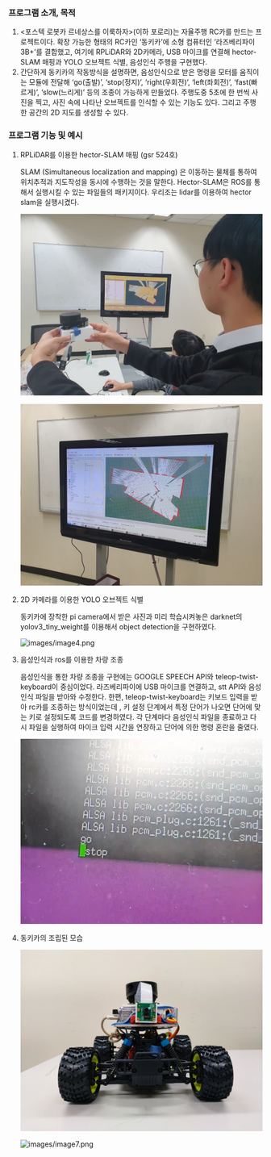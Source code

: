 ### 프로그램 소개, 목적

1. <포스텍 로봇카 르네상스를 이룩하자>(이하 포로리)는 자율주행 RC카를 만드는 프로젝트이다. 확장 가능한 형태의 RC카인 ‘동키카’에 소형 컴퓨터인 ‘라즈베리파이3B+’를 결합했고, 여기에 RPLiDAR와 2D카메라, USB 마이크를 연결해 hector-SLAM 매핑과 YOLO 오브젝트 식별, 음성인식 주행을 구현했다.
2. 간단하게 동키카의 작동방식을 설명하면, 음성인식으로 받은 명령을 모터를 움직이는 모듈에 전달해 ‘go(출발)’, ‘stop(정지)’, ‘right(우회전)’, ‘left(좌회전)’, ‘fast(빠르게)’, ‘slow(느리게)’ 등의 조종이 가능하게 만들었다. 주행도중 5초에 한 번씩 사진을 찍고, 사진 속에 나타난 오브젝트를 인식할 수 있는 기능도 있다. 그리고 주행한 공간의 2D 지도를 생성할 수 있다.

### 프로그램 기능 및 예시

1. RPLiDAR를 이용한 hector-SLAM 매핑 (gsr 524호)

    SLAM (Simultaneous localization and mapping) 은 이동하는 물체를 통하여 위치추적과 지도작성을 동시에 수행하는 것을 말한다. Hector-SLAM은 ROS를 통해서 실행시킬 수 있는 파일들의 패키지이다. 우리조는 lidar를 이용하여 hector slam을 실행시켰다.

    ![images/image2.jpg](images/image2.jpg)

    ![images/image3.jpg](images/image3.jpg)

2. 2D 카메라를 이용한 YOLO 오브젝트 식별

    동키카에 장착한 pi camera에서 받은 사진과 미리 학습시켜놓은 darknet의 yolov3_tiny_weight를 이용해서 object detection을 구현하였다.

    ![images/image4.png](images/image4.png)

3. 음성인식과 ros를 이용한 차량 조종

    음성인식을 통한 차량 조종을 구현에는 GOOGLE SPEECH API와 teleop-twist- keyboard이 중심이었다. 라즈베리파이에 USB 마이크를 연결하고, stt API와 음성인식 파일을 받아와 수정한다. 한편, teleop-twist-keyboard는 키보드 입력을 받아 rc카를 조종하는 방식이었는데 , 키 설정 단계에서 특정 단어가 나오면 단어에 맞는 키로 설정되도록 코드를 변경하였다. 각 단계마다 음성인식 파일을 종료하고 다시 파일을 실행하여 마이크 입력 시간을 연장하고 단어에 의한 명령 혼란을 줄였다.

    ![images/image5.png](images/image5.png)

4. 동키카의 조립된 모습

    ![images/image6.png](images/image6.png)

    ![images/image7.png](images/image7.png)
